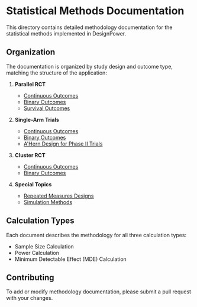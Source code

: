 # Statistical Methods Documentation

This directory contains detailed methodology documentation for the statistical methods implemented in DesignPower.

## Organization

The documentation is organized by study design and outcome type, matching the structure of the application:

1. **Parallel RCT**
   - [Continuous Outcomes](parallel_rct_continuous.md)
   - [Binary Outcomes](parallel_rct_binary.md)
   - [Survival Outcomes](parallel_rct_survival.md)

2. **Single-Arm Trials**
   - [Continuous Outcomes](single_arm_continuous.md)
   - [Binary Outcomes](single_arm_binary.md)
   - [A'Hern Design for Phase II Trials](ahern_design.md)

3. **Cluster RCT**
   - [Continuous Outcomes](cluster_rct_continuous.md)
   - [Binary Outcomes](cluster_rct_binary.md)

4. **Special Topics**
   - [Repeated Measures Designs](repeated_measures.md)
   - [Simulation Methods](simulation_methods.md)

## Calculation Types

Each document describes the methodology for all three calculation types:
- Sample Size Calculation
- Power Calculation
- Minimum Detectable Effect (MDE) Calculation

## Contributing

To add or modify methodology documentation, please submit a pull request with your changes.
